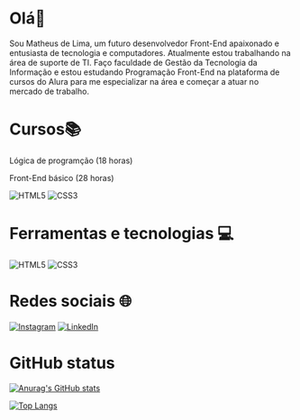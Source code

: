 # Olá<font style="vertical-align: inherit;">👋</font></font>

Sou Matheus de Lima, um futuro desenvolvedor Front-End apaixonado e entusiasta de tecnologia e computadores. Atualmente estou trabalhando na área de suporte de TI.
Faço faculdade de Gestão da Tecnologia da Informação e estou estudando Programação Front-End na plataforma de cursos do Alura para me especializar na área e começar a atuar no mercado de trabalho.

# Cursos<font style="vertical-align: inherit;"><font style="vertical-align: inherit;">📚

Lógica de programção (18 horas)

Front-End básico (28 horas)

![HTML5](https://img.shields.io/badge/html5-%23E34F26.svg?style=for-the-badge&logo=html5&logoColor=white)
![CSS3](https://img.shields.io/badge/css3-%231572B6.svg?style=for-the-badge&logo=css3&logoColor=white)

# Ferramentas e tecnologias 💻

![HTML5](https://img.shields.io/badge/html5-%23E34F26.svg?style=for-the-badge&logo=html5&logoColor=white)
![CSS3](https://img.shields.io/badge/css3-%231572B6.svg?style=for-the-badge&logo=css3&logoColor=white)

# Redes sociais 🌐

[![Instagram](https://img.shields.io/badge/Instagram-%23E4405F.svg?logo=Instagram&logoColor=white)](https://instagram.com/matheusdesatana11) [![LinkedIn](https://img.shields.io/badge/LinkedIn-%230077B5.svg?logo=linkedin&logoColor=white)](linkedin.com/in/matheus-de-lima-860954293)

# GitHub status
[![Anurag's GitHub stats](https://github-readme-stats.vercel.app/api?username=YanWallas)](https://github.com/MatheusLimaa1/github-readme-stats)

[![Top Langs](https://github-readme-stats.vercel.app/api/top-langs/?username=YanWallas&layout=donut-vertical)](https://github.com/MatheusLimaa1/github-readme-stats)


